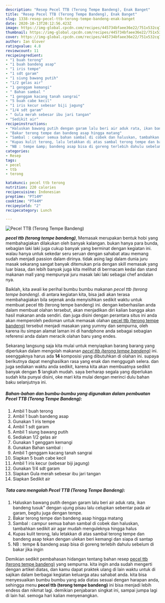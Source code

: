 ```yaml
---
description: "Resep Pecel TTB (Terong Tempe Bandeng), Enak Banget"
title: "Resep Pecel TTB (Terong Tempe Bandeng), Enak Banget"
slug: 1338-resep-pecel-ttb-terong-tempe-bandeng-enak-banget
date: 2020-10-13T20:12:56.423Z
image: https://img-global.cpcdn.com/recipes/445734bfaee36e22/751x532cq70/pecel-ttb-terong-tempe-bandeng-foto-resep-utama.jpg
thumbnail: https://img-global.cpcdn.com/recipes/445734bfaee36e22/751x532cq70/pecel-ttb-terong-tempe-bandeng-foto-resep-utama.jpg
cover: https://img-global.cpcdn.com/recipes/445734bfaee36e22/751x532cq70/pecel-ttb-terong-tempe-bandeng-foto-resep-utama.jpg
author: Ian Glover
ratingvalue: 4.8
reviewcount: 11
recipeingredient:
- "1 buah terong"
- "1 buah bandeng asap"
- "1 iris tempe"
- "1 sdt garam"
- "1 siung bawang putih"
- "1/2 gelas air"
- "1 genggam kemangi"
- " Bahan sambal "
- "1 genggam kacang tanah sangrai"
- "5 buah cabe kecil"
- "1 iris kecur sebesar biji jagung"
- "1/4 sdt garam"
- " Gula merah sebesar ibu jari tangan"
- "Sedikit air"
recipeinstructions:
- "Haluskan bawang putih dengan garam lalu beri air aduk rata, ikan bandeng tusuk&#34; dengan ujung pisau lalu celupkan sebentar pada air garam, begitu juga dengan tempe."
- "Bakar terong tempe dan bandeng asap hingga matang"
- "Sambal : campur semua bahan sambal di cobek dan haluskan, tambahkan sedikit air agar mudah menguleknya hingga halus"
- "Kupas kulit terong, lalu letakkan di atas sambal terong tempe dan bandeng asap tekan dengan ulekan beri kemangi dan siapa di santap"
- "NB : tempe &amp; bandeng asap bisa di goreng terlebih dahulu sebelum di bakar jika ingin"
categories:
- Resep
tags:
- pecel
- ttb
- terong

katakunci: pecel ttb terong 
nutrition: 220 calories
recipecuisine: Indonesian
preptime: "PT14M"
cooktime: "PT44M"
recipeyield: "2"
recipecategory: Lunch

---
```



![Pecel TTB (Terong Tempe Bandeng)](https://img-global.cpcdn.com/recipes/445734bfaee36e22/751x532cq70/pecel-ttb-terong-tempe-bandeng-foto-resep-utama.jpg)

<b><i>pecel ttb (terong tempe bandeng)</i></b>, Memasak merupakan bentuk hobi yang membahagiakan dilakukan oleh banyak kalangan. bukan hanya para bunda, sebagian laki laki juga cukup banyak yang berminat dengan kegiatan ini. walau hanya untuk sekedar seru seruan dengan sahabat atau memang sudah menjadi passion dalam dirinya. tidak asing lagi dalam dunia juru masak sekarang sangat banyak ditemukan pria dengan skill memasak yang luar biasa, dan lebih banyak juga kita melihat di bermacam kedai dan stand makanan mall yang mempunyai juru masak laki laki sebagai chef andalan nya.

Baiklah, kita awali ke perihal bumbu bumbu makanan <i>pecel ttb (terong tempe bandeng)</i>. di antara kegiatan kita, bisa jadi akan terasa membahagiakan bila sejenak anda menyisihkan sedikit waktu untuk membuat pecel ttb (terong tempe bandeng) ini. dengan keberhasilan anda dalam membuat olahan tersebut, akan menjadikan diri kalian bangga akan hasil makanan anda sendiri. dan juga disini dengan perantara situs ini anda akan memperoleh pedoman untuk memasak olahan <u>pecel ttb (terong tempe bandeng)</u> tersebut menjadi masakan yang yummy dan sempurna, oleh karena itu simpan alamat laman ini di handphone anda sebagai sebagian referensi anda dalam meracik olahan baru yang endes.




Sekarang langsung saja kita mulai untuk menyiapkan barang barang yang diperlukan dalam mengolah makanan <u><i>pecel ttb (terong tempe bandeng)</i></u> ini. seenggaknya harus ada <b>14</b> komposisi yang dibutuhkan di olahan ini. supaya berikutnya dapat menghasilkan rasa yang enak dan menggugah selera. dan juga sediakan waktu anda sedikit, karena kita akan membuatnya sedikit banyak dengan <b>5</b> langkah mudah. saya berharap segala yang diperlukan sudah kita punyai disini, oke mari kita mulai dengan merinci dulu bahan baku selanjutnya ini.

<!--inarticleads1-->

##### Bahan-bahan dan bumbu-bumbu yang digunakan dalam pembuatan Pecel TTB (Terong Tempe Bandeng):

1. Ambil 1 buah terong
1. Ambil 1 buah bandeng asap
1. Gunakan 1 iris tempe
1. Ambil 1 sdt garam
1. Ambil 1 siung bawang putih
1. Sediakan 1/2 gelas air
1. Gunakan 1 genggam kemangi
1. Gunakan  Bahan sambal :
1. Ambil 1 genggam kacang tanah sangrai
1. Siapkan 5 buah cabe kecil
1. Ambil 1 iris kecur (sebesar biji jagung)
1. Gunakan 1/4 sdt garam
1. Siapkan  Gula merah sebesar ibu jari tangan
1. Siapkan Sedikit air




<!--inarticleads2-->

##### Tata cara mengolah Pecel TTB (Terong Tempe Bandeng):

1. Haluskan bawang putih dengan garam lalu beri air aduk rata, ikan bandeng tusuk&#34; dengan ujung pisau lalu celupkan sebentar pada air garam, begitu juga dengan tempe.
1. Bakar terong tempe dan bandeng asap hingga matang
1. Sambal : campur semua bahan sambal di cobek dan haluskan, tambahkan sedikit air agar mudah menguleknya hingga halus
1. Kupas kulit terong, lalu letakkan di atas sambal terong tempe dan bandeng asap tekan dengan ulekan beri kemangi dan siapa di santap
1. NB : tempe &amp; bandeng asap bisa di goreng terlebih dahulu sebelum di bakar jika ingin




Demikian sedikit pembahasan hidangan tentang bahan resep <u>pecel ttb (terong tempe bandeng)</u> yang sempurna. kita ingin anda sudah mengerti dengan artikel diatas, dan kamu dapat praktek ulang di lain waktu untuk di sajikan dalam berbagai kegiatan keluarga atau sahabat anda. kita bisa menyesuaikan bumbu bumbu yang ada diatas sesuai dengan harapan anda, sehingga menu <b>pecel ttb (terong tempe bandeng)</b> ini bisa menjadi lebih endess dan nikmat lagi. demikian penjabaran singkat ini, sampai jumpa lagi di lain hal. semoga hari kalian menyenangkan.
